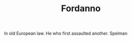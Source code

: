 ---
title: Fordanno
letter: F
permalink: "/definitions/bld-fordanno.html"
body: In old European law. He who first assaulted another. Spelman
published_at: '2018-07-07'
source: Black's Law Dictionary 2nd Ed (1910)
layout: post
---